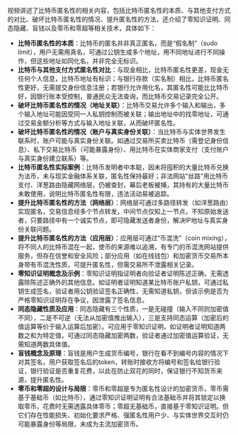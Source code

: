 视频讲述了比特币匿名性的相关内容，包括比特币匿名性的本质、与其他支付方式的对比、破坏比特币匿名性的情况、提升匿名性的方法，还介绍了零知识证明、同态隐藏、盲钱以及零币和零超等相关技术，具体如下：
- **比特币匿名性的本质**：比特币的匿名并非真正匿名，而是“假名制”（sudo limit），用户无需用真名，可通过公钥生成多个地址，用不同地址进行不同操作，但这些地址如同化名，并非完全无标识。
- **比特币与其他支付方式匿名性对比**：与现金相比，比特币匿名性更差，现金无任何个人信息，比特币地址有标识；与银行存款（实名制）相比，比特币匿名性更好，无需提交身份信息注册；若银行允许用化名，其匿名性可能比比特币好，因银行账本受控制，普通民众无法查询，而比特币交易记录完全公开。
- **破坏比特币匿名性的情况（地址关联）**：比特币交易允许多个输入和输出，多个输入地址可能因受同一人私钥控制而被关联；输出地址中的找零地址，可通过交易金额分析等方式与输入地址关联，从而破坏匿名性。
- **破坏比特币匿名性的情况（账户与真实身份关联）**：当比特币与实体世界发生联系时，账户可能与真实身份关联。如通过交易所买卖比特币（需登记身份信息）、私下交易比特币（可能暴露身份）、用比特币在实体商家支付（支付账户与真实身份建立联系）等。
- **比特币匿名性实际案例**：比特币发明者中本聪，因未将囤积的大量比特币兑换为法币，未与现实金融体系关联，匿名性保持最好；非法网站“丝路”用比特币支付、洋葱路由隐藏网络层，仍被查封，幕后老板被捕，其持有的大量比特币未敢使用，说明比特币匿名性有限，违法活动易被追踪。
- **提升比特币匿名性的方法（网络层）**：网络层可通过多路径转发（如洋葱路由）实现匿名，交易信息经多个节点转发，中间节点仅知上一节点，不知原始发送者，只要路径中有一个诚实节点，即可隐藏发送者身份，解决IP地址与真实身份关联问题。
- **提升比特币匿名性的方法（应用层）**：应用层可通过“币混洗”（coin mixing），将不同人的比特币混在一起，使币的来源难以追溯，有专门的币混洗网站提供服务，但存在信誉和安全风险；部分应用（如在线钱包）和加密货币交易所本身带有币混洗性质，可提升匿名性，但需交易所不泄露相关记录。
- **零知识证明概念及示例**：零知识证明指证明者向验证者证明陈述正确，无需透露除陈述正确外的其他信息。如证明者证明知道某比特币账户私钥，可通过私钥生成签名，验证者用公钥验证签名正确性，无需知道私钥，但该示例是否为严格零知识证明存在争议，因泄露了签名信息。
- **同态隐藏性质及应用**：同态隐藏有三个性质，一是无碰撞（输入不同则加密值不同），二是不可逆（无法从加密值推出输入），三是支持同态运算（加密后的值运算等价于输入运算后加密）。可应用于零知识证明，如证明者证明知道两数之和为特定值，可通过同态隐藏加密两数，验证者通过加密值运算验证，无需知道两数具体值。
- **盲钱概念及原理**：盲钱是用户生成货币编号，银行在看不到编号内容的情况下对其签名，用户获取签名后的token，转账时接收方将编号和签名给银行验证，银行验证是否重复花费，以此在防止双花的同时，保证银行不知货币来源，提升匿名性。
- **零币和零超的设计与局限**：零币和零超是专为匿名性设计的加密货币，零币需基于基础币（如比特币），通过零知识证明证明有合法基础币并将其锁定以换取零币，花费时无需透露具体零币；零超无基础币，直接基于零知识证明。但它们存在性能损失、初始化要求严格、强匿名性用户少、与实体世界交互时仍可能暴露身份等局限，未成为主流加密货币。